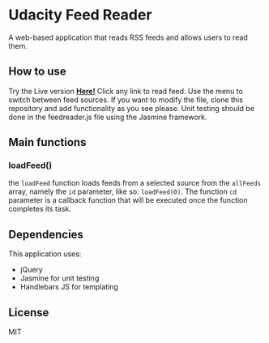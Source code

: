 # Udacity Feed Reader
A web-based application that reads RSS feeds and allows users to read them.


## How to use
Try the Live version **[Here!](https://tsiougr.github.io/Feed-Reader/)**
Click any link to read feed.
Use the menu to switch between feed sources.
If you want to modify the file, clone this repository and add functionality as you see please. Unit testing should be done in the feedreader.js file using the Jasmine framework.

## Main functions
### loadFeed()
the `loadFeed` function loads feeds from a selected source from the `allFeeds` array, namely the `id` parameter, like so:
`loadFeed(0)`.
The function `cd` parameter is a callback function that will be executed once the function completes its task.

## Dependencies
This application uses:
  - jQuery
  - Jasmine for unit testing
  - Handlebars JS for templating

License
----
MIT

